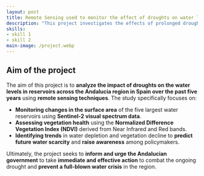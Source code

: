 ```yaml
---
layout: post
title: Remote Sensing used to monitor the effect of droughts on water levels in the water reservoirs in the region of Andalucia in Spain.
description: "This project investigates the effects of prolonged droughts on water reservoirs in Andalucia, Spain, using remote sensing data. By analyzing satellite imagery from Sentinel-2, it tracks changes in water surface area and vegetation health over the past five years. The goal is to identify trends in water scarcity and environmental degradation and provide actionable insights to help prevent a looming water crisis in the region. The project combines spatial analysis with policy recommendations to raise awareness and encourage faster government response." 
skills: 
- skill 1
- skill 2
main-image: /project.webp 
---
```


## Aim of the project

The aim of this project is to **analyze the impact of droughts on the water levels in reservoirs across the Andalucia region in Spain over the past five years** using **remote sensing techniques**. The study specifically focuses on:

- **Monitoring changes in the surface area** of the five largest water reservoirs using **Sentinel-2 visual spectrum data**.
- **Assessing vegetation health** using the **Normalized Difference Vegetation Index (NDVI)** derived from Near Infrared and Red bands.
- **Identifying trends** in water depletion and vegetation decline to **predict future water scarcity** and **raise awareness** among policymakers.

Ultimately, the project seeks to **inform and urge the Andalucian government** to take **immediate and effective action** to combat the ongoing drought and **prevent a full-blown water crisis** in the region.
